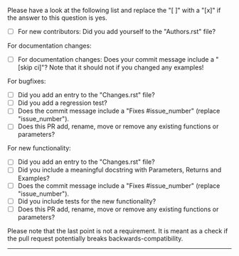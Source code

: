 Please have a look at the following list and replace the "[ ]" with a "[x]" if
the answer to this question is yes.

- [ ] For new contributors: Did you add yourself to the "Authors.rst" file?

For documentation changes:

- [ ] For documentation changes: Does your commit message include a "[skip ci]"?
      Note that it should not if you changed any examples!

For bugfixes:

- [ ] Did you add an entry to the "Changes.rst" file?
- [ ] Did you add a regression test?
- [ ] Does the commit message include a "Fixes #issue_number" (replace "issue_number").
- [ ] Does this PR add, rename, move or remove any existing functions or parameters?

For new functionality:

- [ ] Did you add an entry to the "Changes.rst" file?
- [ ] Did you include a meaningful docstring with Parameters, Returns and Examples?
- [ ] Does the commit message include a "Fixes #issue_number" (replace "issue_number").
- [ ] Did you include tests for the new functionality?
- [ ] Does this PR add, rename, move or remove any existing functions or parameters?

Please note that the last point is not a requirement. It is meant as a check if
the pull request potentially breaks backwards-compatibility.

-----------------------------------------
